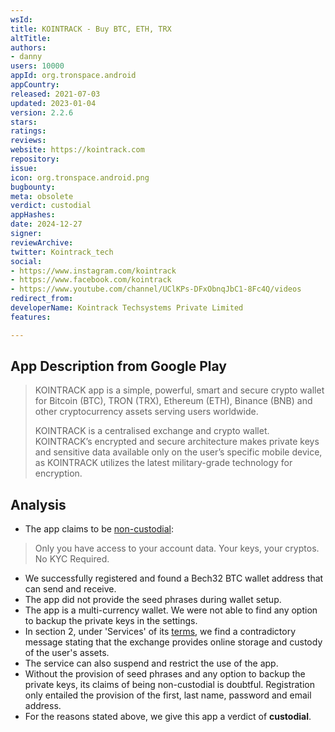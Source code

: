 ```yaml
---
wsId: 
title: KOINTRACK - Buy BTC, ETH, TRX
altTitle: 
authors:
- danny
users: 10000
appId: org.tronspace.android
appCountry: 
released: 2021-07-03
updated: 2023-01-04
version: 2.2.6
stars: 
ratings: 
reviews: 
website: https://kointrack.com
repository: 
issue: 
icon: org.tronspace.android.png
bugbounty: 
meta: obsolete
verdict: custodial
appHashes: 
date: 2024-12-27
signer: 
reviewArchive: 
twitter: Kointrack_tech
social:
- https://www.instagram.com/kointrack
- https://www.facebook.com/kointrack
- https://www.youtube.com/channel/UClKPs-DFxObnqJbC1-8Fc4Q/videos
redirect_from: 
developerName: Kointrack Techsystems Private Limited
features: 

---
```


## App Description from Google Play

> KOINTRACK app is a simple, powerful, smart and secure crypto wallet for Bitcoin (BTC), TRON (TRX), Ethereum (ETH), Binance (BNB) and other cryptocurrency assets serving users worldwide.
>
> KOINTRACK is a centralised exchange and crypto wallet. KOINTRACK’s encrypted and secure architecture makes private keys and sensitive data available only on the user’s specific mobile device, as KOINTRACK utilizes the latest military-grade technology for encryption.

## Analysis

- The app claims to be [non-custodial](https://kointrack.com/products/crypto-wallet):

> Only you have access to your account data. Your keys, your cryptos. No KYC Required.

- We successfully registered and found a Bech32 BTC wallet address that can send and receive.
- The app did not provide the seed phrases during wallet setup.
- The app is a multi-currency wallet. We were not able to find any option to backup the private keys in the settings.
- In section 2, under 'Services' of its [terms](https://kointrack.com/terms-and-conditions), we find a contradictory message stating that the exchange provides online storage and custody of the user's assets.
- The service can also suspend and restrict the use of the app.
- Without the provision of seed phrases and any option to backup the private keys, its claims of being non-custodial is doubtful. Registration only entailed the provision of the first, last name, password and email address.
- For the reasons stated above, we give this app a verdict of **custodial**.  
